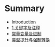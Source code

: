 # Summary

* [Introduction](README.md)
* [1.关键字及注释](chapter1.md)
* [常量变量及进制](chapter2.md)
* [类型提升与强制转换](chapter3.md)

